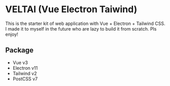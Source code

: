 # VELTAI (Vue Electron Taiwind)
This is the starter kit of web application with Vue + Electron + Tailwind CSS. I made it to myself in the future who are lazy to build it from scratch. Pls enjoy!


## Package 
- Vue v3
- Electron v11
- Tailwind v2
- PostCSS v7